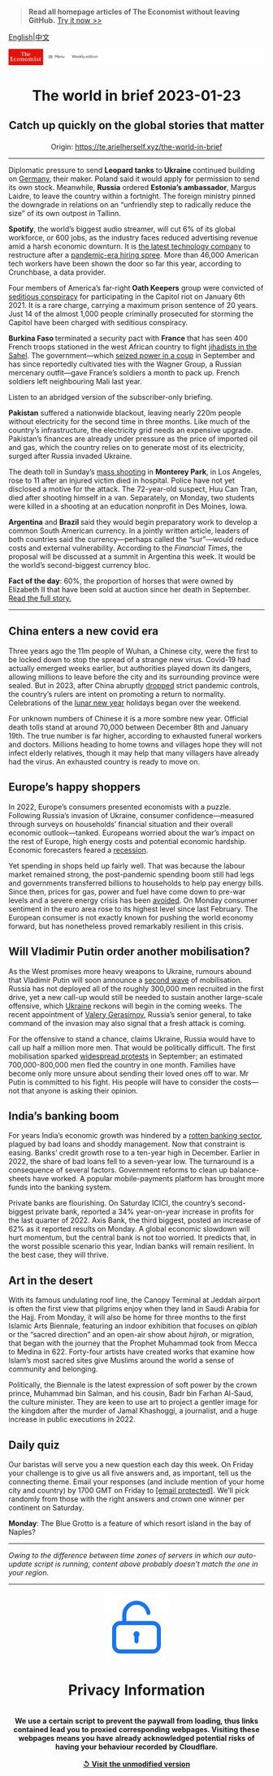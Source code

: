 > **Read all homepage articles of The Economist without leaving GitHub.** [Try it now >>](https://arielherself.github.io/te)

[English](https://github.com/arielherself/espresso/blob/main/README.md)|[中文](https://github-com.translate.goog/arielherself/espresso/blob/main/README.md?_x_tr_sl=en&_x_tr_tl=zh-CN&_x_tr_hl=zh-CN&_x_tr_pto=wapp)



![The Economist](menubar.png)

# <p align="center">The world in brief 2023-01-23</p>

## <p align="center">Catch up quickly on the global stories that matter</p>

<p align="center">Origin: <a href="https://te.arielherself.xyz/the-world-in-brief">https://te.arielherself.xyz/the-world-in-brief</a><hr>

Diplomatic pressure to send <strong>Leopard tanks</strong> to<strong> Ukraine </strong>continued building on [Germany](https://te.arielherself.xyz/europe/2023/01/20/a-meeting-in-germany-approves-more-arms-for-ukraine-but-no-leopard-tanks), their maker. Poland said it would apply for permission to send its own stock. Meanwhile, <strong>Russia</strong> ordered <strong>Estonia’s ambassador</strong>, Margus Laidre, to leave the country within a fortnight. The foreign ministry pinned the downgrade in relations on an “unfriendly step to radically reduce the size” of its own outpost in Tallinn.

<strong>Spotify</strong>, the world’s biggest audio streamer, will cut 6% of its global workforce, or 600 jobs, as the industry faces reduced advertising revenue amid a harsh economic downturn. It is [the latest technology company](https://te.arielherself.xyz/business/2023/01/22/big-business-is-in-for-a-rough-earnings-season) to restructure after a [pandemic-era hiring spree](https://te.arielherself.xyz/business/2022/11/03/what-big-tech-and-buy-out-barons-have-in-common-with-ge). More than 46,000 American tech workers have been shown the door so far this year, according to Crunchbase, a data provider.

Four members of America’s far-right<strong> Oath Keepers</strong> group were convicted of [seditious conspiracy](https://te.arielherself.xyz/united-states/2023/01/19/how-americas-far-right-flits-from-issue-to-issue) for participating in the Capitol riot on January 6th 2021. It is a rare charge, carrying a maximum prison sentence of 20 years. Just 14 of the almost 1,000 people criminally prosecuted for storming the Capitol have been charged with seditious conspiracy. 

<strong>Burkina Faso </strong>terminated a security pact with <strong>France</strong> that has seen 400 French troops stationed in the west African country to fight [jihadists in the Sahel](https://te.arielherself.xyz/middle-east-and-africa/2022/02/24/west-africas-coastal-states-are-bracing-for-a-jihadist-storm). The government—which [seized power in a coup](https://te.arielherself.xyz/middle-east-and-africa/2022/10/01/for-the-second-time-this-year-soldiers-stage-a-coup-in-burkina-faso) in September and has since reportedly cultivated ties with the Wagner Group, a Russian mercenary outfit—gave France’s soldiers a month to pack up. French soldiers left neighbouring Mali last year.

Listen to an abridged version of the subscriber-only briefing.

<strong>Pakistan</strong> suffered a nationwide blackout, leaving nearly 220m people without electricity for the second time in three months. Like much of the country’s infrastructure, the electricity grid needs an expensive upgrade. Pakistan’s finances are already under pressure as the price of imported oil and gas, which the country relies on to generate most of its electricity, surged after Russia invaded Ukraine.

The death toll in Sunday’s [mass shooting](https://te.arielherself.xyz/special-report/2022/09/12/how-to-stop-the-killing) in <strong>Monterey Park</strong>, in Los Angeles, rose to 11 after an injured victim died in hospital. Police have not yet disclosed a motive for the attack. The 72-year-old suspect, Huu Can Tran, died after shooting himself in a van. Separately, on Monday, two students were killed in a shooting at an education nonprofit in Des Moines, Iowa.

<strong>Argentina</strong> and <strong>Brazil </strong>said they would begin preparatory work to develop a common South American currency. In a jointly written article, leaders of both countries said the currency—perhaps called the “sur”—would reduce costs and external vulnerability. According to the <em>Financial Times</em>, the proposal will be discussed at a summit in Argentina this week. It would be the world’s second-biggest currency bloc.

<strong>Fact of the day</strong>: 60%, the proportion of horses that were owned by Elizabeth II that have been sold at auction since her death in September. [Read the full story.](https://te.arielherself.xyz/britain/2023/01/17/horse-racing-in-britain-is-in-deep-trouble)

----------

## China enters a new covid era

Three years ago the 11m people of Wuhan, a Chinese city, were the first to be locked down to stop the spread of a strange new virus. Covid-19 had actually emerged weeks earlier, but authorities played down its dangers, allowing millions to leave before the city and its surrounding province were sealed. But in 2023, after China abruptly [dropped](https://te.arielherself.xyz/china/2023/01/19/covid-19-has-already-torn-through-large-swathes-of-china) strict pandemic controls, the country’s rulers are intent on promoting a return to normality. Celebrations of the [lunar new year](https://te.arielherself.xyz/china/2023/01/19/riding-the-slow-train-in-china) holidays began over the weekend.

For unknown numbers of Chinese it is a more sombre new year. Official death tolls stand at around 70,000 between December 8th and January 19th. The true number is far higher, according to exhausted funeral workers and doctors. Millions heading to home towns and villages hope they will not infect elderly relatives, though it may help that many villagers have already had the virus. An exhausted country is ready to move on.

## Europe’s happy shoppers

In 2022, Europe’s consumers presented economists with a puzzle. Following Russia’s invasion of Ukraine, consumer confidence—measured through surveys on households’ financial situation and their overall economic outlook—tanked. Europeans worried about the war’s impact on the rest of Europe, high energy costs and potential economic hardship. Economic forecasters feared a [recession](https://te.arielherself.xyz/finance-and-economics/2022/11/03/even-recession-may-not-bring-down-europes-inflation).

Yet spending in shops held up fairly well. That was because the labour market remained strong, the post-pandemic spending boom still had legs and governments transferred billions to households to help pay energy bills. Since then, prices for gas, power and fuel have come down to pre-war levels and a severe energy crisis has been [avoided](https://te.arielherself.xyz/finance-and-economics/2023/01/11/the-energy-crisis-and-europes-astonishing-luck). On Monday consumer sentiment in the euro area rose to its highest level since last February. The European consumer is not exactly known for pushing the world economy forward, but has nonetheless proved remarkably resilient in this crisis.

## Will Vladimir Putin order another mobilisation?

As the West promises more heavy weapons to Ukraine, rumours abound that Vladimir Putin will soon announce a [second wave](https://te.arielherself.xyz/europe/2023/01/16/a-russian-town-counts-the-cost-of-vladimir-putins-war) of mobilisation. Russia has not deployed all of the roughly 300,000 men recruited in the first drive, yet a new call-up would still be needed to sustain another large-scale offensive, which [Ukraine](https://te.arielherself.xyz/leaders/2022/12/15/a-looming-russian-offensive) reckons will begin in the coming weeks. The recent appointment of [Valery Gerasimov](https://te.arielherself.xyz/the-economist-explains/2023/01/16/who-is-valery-gerasimov-russias-latest-commander-in-ukraine), Russia’s senior general, to take command of the invasion may also signal that a fresh attack is coming. 

For the offensive to stand a chance, claims Ukraine, Russia would have to call up half a million more men. That would be politically difficult. The first mobilisation sparked [widespread protests](https://te.arielherself.xyz/graphic-detail/2022/09/29/protests-erupt-across-russia) in September; an estimated 700,000-800,000 men fled the country in one month. Families have become only more unsure about sending their loved ones off to war. Mr Putin is committed to his fight. His people will have to consider the costs—not that anyone is asking their opinion. 

## India’s banking boom

For years India’s economic growth was hindered by a [rotten banking sector](https://te.arielherself.xyz/finance-and-economics/2021/01/30/will-indias-government-act-to-save-its-public-sector-banks), plagued by bad loans and shoddy management. Now that constraint is easing. Banks’ credit growth rose to a ten-year high in December. Earlier in 2022, the share of bad loans fell to a seven-year low. The turnaround is a consequence of several factors. Government reforms to clean up balance-sheets have worked. A popular mobile-payments platform has brought more funds into the banking system.

Private banks are flourishing. On Saturday ICICI, the country’s second-biggest private bank, reported a 34% year-on-year increase in profits for the last quarter of 2022. Axis Bank, the third biggest, posted an increase of 62% as it reported results on Monday. A global economic slowdown will hurt momentum, but the central bank is not too worried. It predicts that, in the worst possible scenario this year, Indian banks will remain resilient. In the best case, they will thrive.

## Art in the desert

With its famous undulating roof line, the Canopy Terminal at Jeddah airport is often the first view that pilgrims enjoy when they land in Saudi Arabia for the Hajj. From Monday, it will also be home for three months to the first Islamic Arts Biennale, featuring an indoor exhibition that focuses on <em>qiblah</em> or the “sacred direction” and an open-air show about<em> hijrah</em>, or migration, that began with the journey that the Prophet Muhammad took from Mecca to Medina in 622. Forty-four artists have created works that examine how Islam’s most sacred sites give Muslims around the world a sense of community and belonging.

Politically, the Biennale is the latest expression of soft power by the crown prince, Muhammad bin Salman, and his cousin, Badr bin Farhan Al-Saud, the culture minister. They are keen to use art to project a gentler image for the kingdom after the murder of Jamal Khashoggi, a journalist, and a huge increase in public executions in 2022.

## Daily quiz

Our baristas will serve you a new question each day this week. On Friday your challenge is to give us all five answers and, as important, tell us the connecting theme. Email your responses (and include mention of your home city and country) by 1700 GMT on Friday to [<span class="__cf_email__" data-cfemail="e3b2968a99a69093918690908ca386808c8d8c8e8a9097cd808c8e">[email&#160;protected]</span>](https://mail.google.com/mail/?view=cm&amp;fs=1&amp;tf=1&amp;to=QuizEspresso@te.arielherself.xyz). We’ll pick randomly from those with the right answers and crown one winner per continent on Saturday.

<strong>Monday</strong>: The Blue Grotto is a feature of which resort island in the bay of Naples?

----------

*Owing to the difference between time zones of servers in which our auto-update script is running, content above probably doesn't match the one in your region.*

|<br><div align="center"><img src="unlock.png" /><h1>Privacy Information</h1></div></br>We use a certain script to prevent the paywall from loading, thus links contained lead you to proxied corresponding webpages. Visiting these webpages means you have already acknowledged potential risks of having your behaviour recorded by Cloudflare.<br><br>[&#x21BA; Visit the unmodified version](README.raw.md)<br><br>|
|-----|
